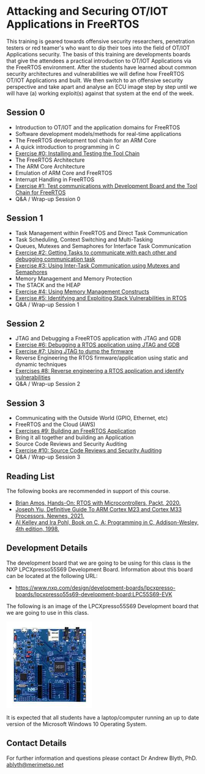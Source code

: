 # Attacking and Securing OT/IOT Applications in FreeRTOS

This training is geared towards offensive security researchers, penetration testers or red teamer's who want to dip their toes into the field of OT/IOT Applications security. The basis of this training are developments boards that give the attendees a practical introduction to OT/IOT Applications via the FreeRTOS environment. After the students have learned about common security architectures and vulnerabilities we will define how FreeRTOS OT/IOT Applications and built. We then switch to an offensive security perspective and take apart and analyse an ECU image step by step until we will have (a) working exploit(s) against that system at the end of the week.

## Session 0

* Introduction to OT/IOT and the application domains for FreeRTOS
* Software development models/methods for real-time applications
* The FreeRTOS development tool chain for an ARM Core
* A quick introduction to programming in C
* [Exercise #0: Installing and Testing the Tool Chain](https://github.com/Merimetso-Code/FreeRTOSSecurity/blob/main/Exercise0.md)
* The FreeRTOS Architecture
* The ARM Core Architecture
* Emulation of ARM Core and FreeRTOS
* Interrupt Handling in FreeRTOS
* [Exercise #1: Test communications with Development Board and the Tool Chain for FreeRTOS](https://github.com/Merimetso-Code/FreeRTOSSecurity/blob/main/Exercise1.md)
* Q&A / Wrap-up Session 0

## Session 1
* Task Management within FreeRTOS and Direct Task Communication
* Task Scheduling, Context Switching and Multi-Tasking
* Queues, Mutexes and Semaphores for Interface Task Communication
* [Exercise #2: Getting Tasks to communicate with each other and debugging communication task](https://github.com/Merimetso-Code/FreeRTOSSecurity/blob/main/Exercise2.md)
* [Exercise #3: Using Inter-Task Communication using Mutexes and Semaphores](https://github.com/Merimetso-Code/FreeRTOSSecurity/blob/main/Exercise3.md)
* Memory Management and Memory Protection
* The STACK and the HEAP
* [Exercise #4: Using Memory Management Constructs](https://github.com/Merimetso-Code/FreeRTOSSecurity/blob/main/Exercise4.md)
* [Exercise #5: Identifying and Exploiting Stack Vulnerabilities in RTOS](https://github.com/Merimetso-Code/FreeRTOSSecurity/blob/main/Exercise5.md)
* Q&A / Wrap-up Session 1

## Session 2

* JTAG and Debugging a FreeRTOS application with JTAG and GDB
* [Exercise #6: Debugging a RTOS application using JTAG and GDB](https://github.com/Merimetso-Code/FreeRTOSSecurity/blob/main/Exercise6.md)
* [Exercise #7: Using JTAG to dump the firmware](https://github.com/Merimetso-Code/FreeRTOSSecurity/blob/main/Exercise7.md)
* Reverse Engineering the RTOS firmware/application using static and dynamic techniques
* [Exercises #8: Reverse engineering a RTOS application and identify vulnerabilities](https://github.com/Merimetso-Code/FreeRTOSSecurity/blob/main/Exercise8.md)
* Q&A / Wrap-up Session 2

## Session 3

* Communicating with the Outside World (GPIO, Ethernet, etc)
* FreeRTOS and the Cloud (AWS)
* [Exercises #9: Building an FreeRTOS Application]()
* Bring it all together and building an Application
* Source Code Reviews and Security Auditing
* [Exercise #10: Source Code Reviews and Security Auditing]()
* Q&A / Wrap-up Session 3

## Reading List

The following books are recommended in support of this course.
* [Brian Amos, Hands-On: RTOS with Microcontrollers, Packt, 2020.](https://www.amazon.co.uk/Hands-RTOS-Microcontrollers-Building-real-time/dp/1838826734/ref=sr_1_1?crid=DMY4DPNC99Q3&keywords=Hands-On%3A+RTOS+with+Microcontrollers&qid=1641932971&s=books&sprefix=hands-on+rtos+with+microcontrollers%2Cstripbooks%2C71&sr=1-1)
* [Joseph Yiu, Definitive Guide To ARM Cortex M23 and Cortex M33 Processors, Newnes, 2021.](https://www.amazon.co.uk/Definitive-Guide-Cortex-M23-Cortex-M33-Processors/dp/0128207353/ref=sr_1_1?crid=131I6HSLMH7PM&keywords=Definitive+Guide+To+ARM+Cortex+M23+and+Cortex+M33+Processors&qid=1641933007&s=books&sprefix=definitive+guide+to+arm+cortex+m23+and+cortex+m33+processors%2Cstripbooks%2C42&sr=1-1)
* [Al Kelley and Ira Pohl, Book on C, A: Programming in C, Addison-Wesley, 4th edition, 1998.](https://www.amazon.co.uk/Book-C-Programming/dp/0201183994/ref=sr_1_4?crid=L8V3J4J6UHRT&keywords=Book+on+C%2C+A%3A+Programming+in+C&qid=1641933052&s=books&sprefix=book+on+c+a+programming+in+c%2Cstripbooks%2C46&sr=1-4)

## Development Details

The development board that we are going to be using for this class is the NXP LPCXpresso55S69 Development Board. Information about this board can be located at the following URL:

* https://www.nxp.com/design/development-boards/lpcxpresso-boards/lpcxpresso55s69-development-board:LPC55S69-EVK

The following is an image of the LPCXpresso55S69 Development board that we are going to use in this class.

![LPCXpresso55S69](LPCXpresso55S69.jpeg)

It is expected that all students have a laptop/computer running an up to date version of the Microsoft Windows 10 Operating System.

## Contact Details

For further information and questions please contact Dr Andrew Blyth, PhD. <ablyth@merimetso.net>
